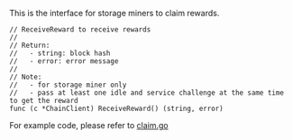 This is the interface for storage miners to claim rewards.

```golang
// ReceiveReward to receive rewards
//
// Return:
//   - string: block hash
//   - error: error message
//
// Note:
//   - for storage miner only
//   - pass at least one idle and service challenge at the same time to get the reward
func (c *ChainClient) ReceiveReward() (string, error)
```

For example code, please refer to [claim.go](https://github.com/CESSProject/cess-miner/blob/main/cmd/console/claim.go)